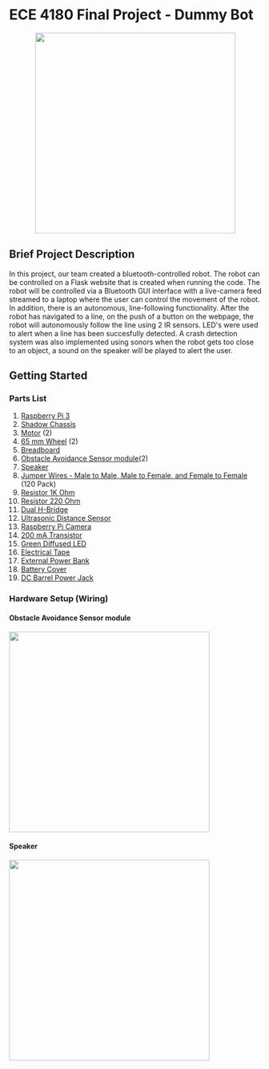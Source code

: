 # ECE 4180 Final Project - Dummy Bot
<p align="center">
<img src="https://github.com/tpetrick3/ECE4180-FinalProject/blob/500d28cca542fc554b31a36479b3f6cfc9b4c036/IMG_5728.jpg" width="400">
</p>

## Brief Project Description ##



In this project, our team created a bluetooth-controlled robot. The robot can be controlled on a Flask website that is created when running the code. The robot will be controlled via a Bluetooth GUI interface with a live-camera feed streamed to a laptop where the user can control the movement of the robot. In addition, there is an autonomous, line-following functionality. After the robot has navigated to a line, on the push of a button on the webpage, the robot will autonomously follow the line using 2 IR sensors. LED's were used to alert when a line has been succesfully detected. A crash detection system was also implemented using sonors when the robot gets too close to an object, a sound on the speaker will be played to alert the user.


## Getting Started ##

### Parts List ###
1. [Raspberry Pi 3](https://www.raspberrypi.com/products/raspberry-pi-3-model-b/)
2. [Shadow Chassis](https://www.sparkfun.com/products/13301)
3. [Motor](https://www.sparkfun.com/products/13302) (2)
4. [65 mm Wheel](https://www.sparkfun.com/products/13259) (2)
5. [Breadboard](https://www.sparkfun.com/products/12002)
6. [Obstacle Avoidance Sensor module](https://www.amazon.com/OSOYOO-Infrared-Obstacle-Avoidance-Arduino/dp/B01I57HIJ0)(2)
7. [Speaker](https://www.sparkfun.com/products/11089)
8. [Jumper Wires - Male to Male, Male to Female, and Female to Female](https://www.amazon.com/EDGELEC-Breadboard-Optional-Assorted-Multicolored/dp/B07GD2BWPY/ref=sr_1_3?crid=OV5MBZZ8V4T8&keywords=male+to+male+jumper+wires&qid=1639343284&s=electronics&sprefix=male+to+male+jump%2Celectronics%2C146&sr=1-3) (120 Pack)
9. [Resistor 1K Ohm](https://www.sparkfun.com/products/14492)
10. [Resistor 220 Ohm](https://www.sparkfun.com/products/17994)
11. [Dual H-Bridge](https://www.sparkfun.com/products/14450)
12. [Ultrasonic Distance Sensor](https://www.sparkfun.com/products/15569)
13. [Raspberry Pi Camera](https://www.raspberrypi.com/products/camera-module-v2/)
14. [200 mA Transistor](https://www.sparkfun.com/products/521)
15. [Green Diffused LED](https://www.sparkfun.com/products/10633)
16. [Electrical Tape](https://www.amazon.com/Scotch-Electrical-Tape-4-Inch-66-Foot/dp/B001ULCB1O)
17. [External Power Bank](https://www.amazon.com/Alongza-Portable-Charger-10000mAh-External/dp/B082X53VDL/ref=sr_1_34?keywords=small+external+power+supply&qid=1639343777&s=electronics&sr=1-34)
18. [Battery Cover](https://www.sparkfun.com/products/12083)
19. [DC Barrel Power Jack](https://www.sparkfun.com/products/119)

### Hardware Setup (Wiring) ###

#### Obstacle Avoidance Sensor module ####

<p align="left">
<img src="https://github.com/tpetrick3/ECE4180-FinalProject/blob/cd7bae4ffe6b8fe3ce1d59c48750e090fb257a88/images/circuit.png" width="400">
</p>

#### Speaker ####

<p align="left">
<img src="https://github.com/tpetrick3/ECE4180-FinalProject/blob/0fe1c11d0b63ebe17f9462220c63f7d08fec130f/images/speaker.png" width="400">
</p>
